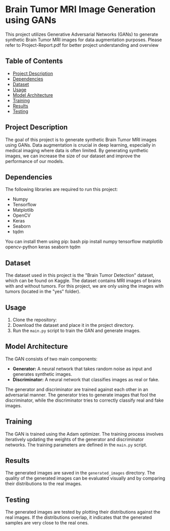 # Brain Tumor MRI Image Generation using GANs

This project utilizes Generative Adversarial Networks (GANs) to generate synthetic Brain Tumor MRI images for data augmentation purposes.
Please refer to Project-Report.pdf for better project understanding and overview

## Table of Contents

- [Project Description](#project-description)
- [Dependencies](#dependencies)
- [Dataset](#dataset)
- [Usage](#usage)
- [Model Architecture](#model-architecture)
- [Training](#training)
- [Results](#results)
- [Testing](#testing)

## Project Description

The goal of this project is to generate synthetic Brain Tumor MRI images using GANs. Data augmentation is crucial in deep learning, especially in medical imaging where data is often limited. By generating synthetic images, we can increase the size of our dataset and improve the performance of our models.

## Dependencies

The following libraries are required to run this project:

- Numpy
- Tensorflow
- Matplotlib
- OpenCV
- Keras
- Seaborn
- tqdm

You can install them using pip:
bash pip install numpy tensorflow matplotlib opencv-python keras seaborn tqdm

## Dataset

The dataset used in this project is the "Brain Tumor Detection" dataset, which can be found on Kaggle. The dataset contains MRI images of brains with and without tumors. For this project, we are only using the images with tumors (located in the "yes" folder).

## Usage

1. Clone the repository:
2. Download the dataset and place it in the project directory.
3. Run the `main.py` script to train the GAN and generate images.

## Model Architecture

The GAN consists of two main components:

- **Generator:** A neural network that takes random noise as input and generates synthetic images.
- **Discriminator:** A neural network that classifies images as real or fake.

The generator and discriminator are trained against each other in an adversarial manner. The generator tries to generate images that fool the discriminator, while the discriminator tries to correctly classify real and fake images.

## Training

The GAN is trained using the Adam optimizer. The training process involves iteratively updating the weights of the generator and discriminator networks. The training parameters are defined in the `main.py` script.

## Results

The generated images are saved in the `generated_images` directory. The quality of the generated images can be evaluated visually and by comparing their distributions to the real images.

## Testing

The generated images are tested by plotting their distributions against the real images. If the distributions overlap, it indicates that the generated samples are very close to the real ones.
